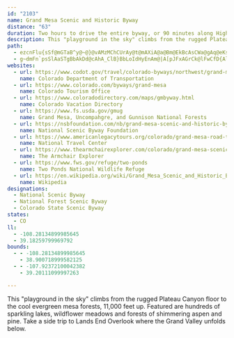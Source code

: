 ```yaml
---
id: "2103"
name: Grand Mesa Scenic and Historic Byway
distance: "63"
duration: Two hours to drive the entire byway, or 90 minutes along Highway 65 and 30 minutes roundtrip on the spur road to Land's End
description: This "playground in the sky" climbs from the rugged Plateau Canyon floor to the cool evergreen mesa forests, 11,000 feet up. Featured are hundreds of sparkling lakes, wildflower meadows and forests of shimmering aspen and pine. Take a side trip to Lands End Overlook where the Grand Valley unfolds below.
path:
  - ezcnFlu{sSf@mGTaB^y@~@}@vAMzMChCUrAy@t@mAXiA@a@Bm@EkBcAsCWa@gAq@eKsCoCgAqFqHUu@sD_HkCiCk@}@y@{BQsAKcBF}AlAaKCq@s@{B]_@u@e@UEo@C{D\oCE_AS}A_Ao@mA[qBCy@De@TgAfAkCXuADqAKkAQa@u@gAsB_AqKmDsAcAo@}@_@eAOwAAgC`@sCdCaKFmCS_B_@eAcF}Gs@wAe@yAWeBAs@LeBNg@Ze@rBaBxOmFjAqAXo@Nw@By@CaAIk@y@gBmAw@k@MaJEi@Qc@Yq@oAS}@YuIO_Ai@sAUYo@_@wGkByAs@_@_@g@mAEyANsBV{@jAkBbAgAt@_@jEcAdBOn@Qr@s@h@kADg@?kAOaAoCyFiAqDSoBIqBBiG_@_Bu@eAoIaDi@k@oAkBi@oAY_BU{BMkFBoLImBgBwG[{@e@gE^mCjGiPd@eB^qDOwCOcA_@gAi@_AaAsCG_A?sBTsBDqBG{@Sw@Yg@c@_@yCuBi@q@i@eBGk@GcEJeDAeCYaBu@sAeA_A_CaAm@i@gAgA_@q@_@cDIgGDcBb@{CTs@RyBDeAI{@Oy@yB_FsAgEcCeJUoAIcADcAbBkKv@mCj@oAxAoBvC{B|GuCtBkAr@q@l@_A^{@X_AFsAByCEgCDsFlBgONiDw@iOg@qGH{CZeB|@sCdA_ClAsAjMiD`Ao@pBsBzHgKtAgCfE}Jt@wBHu@?kBW_B_DoGu@eDs@aF]{LLkEX{CLw@n@uBzAyCb@sATwABu@S_Ci@kBoBuDe@{ASkECkCS{CW_BsAmEiBaIi@aFIyB@uHF}A`@oDp@kAz@kAzBgAxEgAxCe@lBRbA\bGnDr@VlGr@zFE~BQnC{@~@k@fCaCbAqAtBuAbCcAtCSbLXtBQxJgChD_@t@?~MxAtL^tRD|`@Y`LPhb@F~PlAbEJ`HStCWvcAwJbMk@vNK`l@RhAJdA\pFtDhAj@hAPlPCvBLhCjAbBfBx@|ArArBrBfBhDrAlCLnAMxN{C|EyBlFwDdKoMdA{@|BkAhE{@zQcCfBe@x@g@b@g@n@kAt@yBRoADqCi@oNa@aDyByJMmA?sALmAPw@lA{Bn@m@n@]vReBj@?zBRhZjEnDx@hOtErBJbEy@fD[~BNdBp@vCfCpDnIfD~GnJxNrAtC\jAZbFL~Eh@~C^x@x@lAxSvUdAr@fCPdBSl@WbBuAd@q@bAyBTsAHaBEaF@yBHkBx@kDhB}ElC}Fb@yBTuEE{CDyBXkDD_CE_Bo@{EmEoOu@sEgBg[MgJXeD\uCh@wBhB{EdBqD|AcCn@yA|AgFxEmTXuAHiBCgDKgAqAqCyDoBoBqAyD{FeDyDyGsG}AgAoCyC_@aAm@wCEiAHqAb@eBl@mA`D_E^u@XkAHy@?gA_@_D?k@Jk@f@{@hA_@t@Rx@r@Nd@X|B`@vKRfATn@VXh@LjAg@l@iAd@uHn@gFRy@`@s@lAKt@Dv@d@\f@Rd@Lj@?j@a@hEg@~Bo@jB_BlDqArBKl@D`BR|@nArAdAf@fBv@jB`@nCdAtDdAtFXdAMpC}@nEd@dPd@bAKrBq@rBaBh@s@|Rgl@`B{Cr@k@hAq@rBu@|DW~A_@xAk@xAeAbAaA~@aBr@qBd@mB\mCNuGOwGsByRqFoc@yB}Ny@iDcAcCyBsCqCoBwBiAsDwCmAuBy@mCc@gDe@qJCyIKuDaAkJaByFgB{EcGuNmBmHXaF^gBn@mAbC}@hBSbBRpFzHrDlG|FzJxCdIjB|JnCfRx@zBbC~ExAtBtCdC`C^rFbB|Ar@|JhGlAf@rCPxDeAvG_C~AUpBK|JFfDY|Bi@nBy@rCiB|BmCzAmCtA{CdR_i@~@yCxB{IhA{Gr@uFj@qGrRkdCJmC?_BQaEc@mCeAkD{GwLoA_DqDsKuBaDwDiEo@cAsAmCqJiTmDmG_GgJgC{EsD{JYe@kIuSuA}DeAmEgCyOqAsJg@sC}DqNwAyE_AgEYoCKyBy@cYJ_CHe@h@eAt@o@|@]d@G|@JxAz@~BdD|@r@jCjA`GnBfB~@|AjApBxBzBlDhJhVfAxAt@h@x@X|AN|DI~@D~Ab@|@b@~R~NnA`Bl@jA~BtGx@rAv@~@zC~AxAXbB@|AOpQqF`RmG|MiDlPmCpJmBvGo@zHA~@QxAaA~@mBRwACmCe@aHBsAZ_Dn@sB~@mBjJoOxBeErE{FjIiIrHaO|AgFbB_EZqAPuACcJVyDhEcXHqBCaBYgCk@cCqBoFOy@Ey@XyAnDgEb@y@XeAHgAEgAgAwFEg@BmADk@^gAxBeETqAE}BmAiEUuA_@oGSwA[sAi@gAoA}A}AaAmE}A{AaAaA_Be@yAoAgCgByBiD_DiAaBc@mAUwAiCyVyA{ISkD@aBRwALa@d@w@l@e@j@S`Gs@dAa@nAq@b@g@xAyC\_CDaCIeAyCuNYsEDkDHuAb@_D~@sCd@{@r@w@lBgAd@IfKBbAGvA]rEmCbBSnRrBxA`@t@j@`A~A|N`f@n@~@xAdAbAZh@HhAKvC_AfVaKdBu@rA}@jAyAr@yA`IcThBaC~AkAhA[xOcCfBu@nA}Ab@iA~AyK^eAl@s@t@g@x@KrAJt@^h@l@^x@XfB?lAId@WfAwArDIh@EtANrAxBxIrAzG`@jDBrAQrAc@fAY\w@l@[JiEd@y@f@}@`BUjAApAj@hL@hHQpA_@`A}AvBa@fAMd@ErAJrAl@pBdBnBrA|@zAb@~APzAElCo@hAw@~@_AxEgI~IuQ|@oBz@sCvDiS~@yChBaCzIaIbFcGjHwJbM{NfBsArBq@`DO|ICpZfBhDJlD?fGY|IkAfDu@nOkFvFaBhEk@`BG|YF|Oy@fDEzj@PriA]tu@D|QG~AJ
  - g~dmFn`psSlAaSTgBbAkDd@cAhA_ClB}BbLoIdHyEnAm@|A[pJFxAGrCk@lFwCfD{AlEg@rBKdBYrAm@jJkG~@kAtAgCrHuOjCiGR_ANaCScEkCwTJiLi@qDs@gBcAyAcJ_Fi@u@_@eAIk@BgDt@sCd@g@bF_BlN_DhAg@hA_AdBmBnNoRlAsBdAyE`BcKVqD?kAiCgUMyBk@yOFqSGqEOiAmH}^MkC?oAb@yD|I}[VmCYyFs@{E}@gEkAaD{E_KeAyC_@aBoAmOm@yByAuCmG{HyBqD_@uAIaCDcAN_Ah@mB~@eArCaChAaBr@}BrAwKh@kBdA_CnKiPnDaGl@aBx@yFdB{NFyBGaAy@mD_@oAy@{AaNiOo@_AWmAAmBd@uSKyAkFkYOmD?}A^gE|BqO?_A_@qBkMeUiAiAwFoCkA_Am@m@iOcV_EaGm@q@cAy@_DyAwEaBmBqAcFiE_Ai@kJmDiByAsHuHm@e@qJmDiBgBw@_B}GqUu@aDOkAC_AXyCbCeIZiBHs@EwBeL{d@_AsFcAoMyCgQwB}Jq@cCy@aB}Vy\
websites:
  - url: https://www.codot.gov/travel/colorado-byways/northwest/grand-mesa
    name: Colorado Department of Transportation
  - url: https://www.colorado.com/byways/grand-mesa
    name: Colorado Tourism Office
  - url: https://www.coloradodirectory.com/maps/gmbyway.html
    name: Colorado Vacation Directory
  - url: https://www.fs.usda.gov/gmug
    name: Grand Mesa, Uncompahgre, and Gunnison National Forests
  - url: https://nsbfoundation.com/nb/grand-mesa-scenic-and-historic-byway/
    name: National Scenic Byway Foundation
  - url: https://www.americanlegacytours.org/colorado/grand-mesa-road-trip/
    name: National Travel Center
  - url: https://www.thearmchairexplorer.com/colorado/grand-mesa-scenic-byway.php
    name: The Armchair Explorer
  - url: https://www.fws.gov/refuge/two-ponds
    name: Two Ponds National Wildlife Refuge
  - url: https://en.wikipedia.org/wiki/Grand_Mesa_Scenic_and_Historic_Byway
    name: Wikipedia
designations:
  - National Scenic Byway
  - National Forest Scenic Byway
  - Colorado State Scenic Byway
states:
  - CO
ll:
  - -108.28134899985645
  - 39.18259799969792
bounds:
  - - -108.28134899985645
    - 38.900718999582125
  - - -107.92372100042382
    - 39.20111099997263

---
```


This "playground in the sky" climbs from the rugged Plateau Canyon floor to the cool evergreen mesa forests, 11,000 feet up. Featured are hundreds of sparkling lakes, wildflower meadows and forests of shimmering aspen and pine. Take a side trip to Lands End Overlook where the Grand Valley unfolds below.
